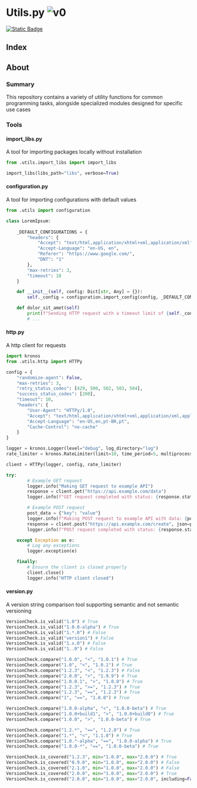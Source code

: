 # Utils.py ![v0](https://img.shields.io/badge/version-0-informational)
<a href="https://www.github.com/devKaos117" target="_blank">![Static Badge](https://img.shields.io/badge/License-%23FFFFFF?style=flat&label=MIT&labelColor=%23000000&color=%23333333&link=https%3A%2F%2Fwww.github.com%2FdevKaos117)</a>
## Index

## About <a name = "about"></a>

### Summary <a name = "about-summary"></a>
This repository contains a variety of utility functions for common programming tasks, alongside specialized modules designed for specific use cases

### Tools <a name = "about-features"></a>

#### import_libs.py
A tool for importing packages locally without installation
```python
from .utils.import_libs import import_libs

import_libs(libs_path="libs", verbose=True)
```

#### configuration.py
A tool for importing configurations with default values
```python
from .utils import configuration

class LoremIpsum:
    
    _DEFAULT_CONFIGURATIONS = {
        "headers": {
            "Accept": "text/html,application/xhtml+xml,application/xml",
            "Accept-Language": "en-US, en",
            "Referer": "https://www.google.com/",
            "DNT": "1"
        },
        "max-retries": 3,
        "timeout": 10
    }

    def __init__(self, config: Dict[str, Any] = {}):
        self._config = configuration.import_config(config, _DEFAULT_CONFIGURATIONS)

    def dolor_sit_amet(self)
        print(f"Sending HTTP request with a timeout limit of {self._config["timeout"]}")
        # ...
```

#### http.py
A http client for requests
```python
import kronos
from .utils.http import HTTPy

config = { 
    "randomize-agent": False,
    "max-retries": 3,
    "retry_status_codes": [429, 500, 502, 503, 504],
    "success_status_codes": [200],
    "timeout": 10,
    "headers": {
        "User-Agent": "HTTPy/1.0",
        "Accept": "text/html,application/xhtml+xml,application/xml,application/json",
        "Accept-Language": "en-US,en,pt-BR,pt",
        "Cache-Control": "no-cache"
    }
}

logger = kronos.Logger(level="debug", log_directory="log")
rate_limiter = kronos.RateLimiter(limit=10, time_period=5, multiprocessing_mode=False, logger=logger)

client = HTTPy(logger, config, rate_limiter)

try:
        # Example GET request
        logger.info("Making GET request to example API")
        response = client.get("https://api.example.com/data")
        logger.info(f"GET request completed with status: {response.status_code}")

        # Example POST request
        post_data = {"key": "value"}
        logger.info(f"Making POST request to example API with data: {post_data}")
        response = client.post("https://api.example.com/create", json=post_data)
        logger.info(f"POST request completed with status: {response.status_code}")

    except Exception as e:
        # Log any exceptions
        logger.exception(e)

    finally:
        # Ensure the client is closed properly
        client.close()
        logger.info("HTTP client closed")
```

#### version.py
A version string comparison tool supporting semantic and not semantic versioning

```python
VersionCheck.is_valid("1.0") # True
VersionCheck.is_valid("1.0.0-alpha") # True
VersionCheck.is_valid("1.*.0") # False
VersionCheck.is_valid("version1") # False
VersionCheck.is_valid("1.x.0") # False
VersionCheck.is_valid("1..0") # False

VersionCheck.compare("1.0.0", "<", "1.0.1") # True
VersionCheck.compare("1.0", "<", "1.0.1") # True
VersionCheck.compare("1.2.3", "<", "1.2.3") # False
VersionCheck.compare("2.0.0", ">", "1.9.9") # True
VersionCheck.compare("1.0.0.1", ">", "1.0.0") # True
VersionCheck.compare("1.2.3", ">=", "1.2.3") # True
VersionCheck.compare("1.2.3", "==", "1.2.3") # True
VersionCheck.compare("1", "==", "1.0.0") # True

VersionCheck.compare("1.0.0-alpha", "<", "1.0.0-beta") # True
VersionCheck.compare("1.0.0+build1", ">", "1.0.0+build0") # True
VersionCheck.compare("1.0.0", ">", "1.0.0-beta") # True

VersionCheck.compare("1.2.*", "==", "1.2.0") # True
VersionCheck.compare("1.*", "<", "1.1.0") # True
VersionCheck.compare("1.0.*-alpha", "==", "1.0.0-alpha") # True
VersionCheck.compare("1.0.0-*", "==", "1.0.0-beta") # True

VersionCheck.is_covered("1.2.3", min="1.0.0", max="2.0.0") # True
VersionCheck.is_covered("0.9.0", min="1.0.0", max="2.0.0") # False
VersionCheck.is_covered("2.1.0", min="1.0.0", max="2.0.0") # False
VersionCheck.is_covered("2.0.0", min="1.0.0", max="2.0.0") # True
VersionCheck.is_covered("2.0.0", min="1.0.0", max="2.0.0", including=False) # False
```